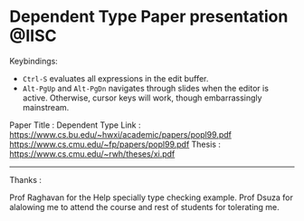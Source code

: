 Dependent Type Paper presentation @IISC  
===================================================================

Keybindings:

* `Ctrl-S` evaluates all expressions in the edit buffer.
* `Alt-PgUp` and `Alt-PgDn` navigates through slides when the editor is active. Otherwise, cursor keys will work, though embarrassingly mainstream.

Paper Title : Dependent Type 
Link : https://www.cs.bu.edu/~hwxi/academic/papers/popl99.pdf
       https://www.cs.cmu.edu/~fp/papers/popl99.pdf
Thesis : https://www.cs.cmu.edu/~rwh/theses/xi.pdf

---------------------------------------------
Thanks : 

Prof Raghavan for the Help specially type checking example. Prof Dsuza for alalowing me to attend the course and rest of students for tolerating me.   
